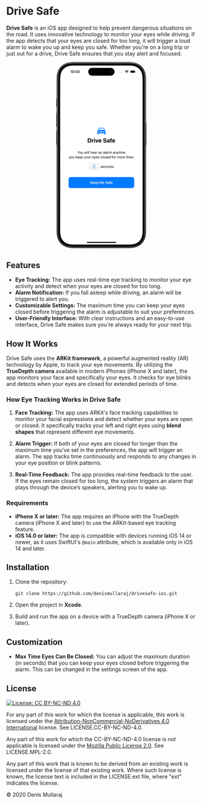 # Drive Safe

**Drive Safe** is an iOS app designed to help prevent dangerous situations on the road. It uses innovative technology to monitor your eyes while driving. If the app detects that your eyes are closed for too long, it will trigger a loud alarm to wake you up and keep you safe. Whether you're on a long trip or just out for a drive, Drive Safe ensures that you stay alert and focused.

<p align="center">
<img src="drivesafe-home.png" width="240" title="Drive Safe">
</p>

## Features

- **Eye Tracking:** The app uses real-time eye tracking to monitor your eye activity and detect when your eyes are closed for too long.
- **Alarm Notification:** If you fall asleep while driving, an alarm will be triggered to alert you.
- **Customizable Settings:** The maximum time you can keep your eyes closed before triggering the alarm is adjustable to suit your preferences.
- **User-Friendly Interface:** With clear instructions and an easy-to-use interface, Drive Safe makes sure you're always ready for your next trip.

## How It Works

Drive Safe uses the **ARKit framework**, a powerful augmented reality (AR) technology by Apple, to track your eye movements. By utilizing the **TrueDepth camera** available in modern iPhones (iPhone X and later), the app monitors your face and specifically your eyes. It checks for eye blinks and detects when your eyes are closed for extended periods of time. 

### How Eye Tracking Works in Drive Safe

1. **Face Tracking:** The app uses ARKit's face tracking capabilities to monitor your facial expressions and detect whether your eyes are open or closed. It specifically tracks your left and right eyes using **blend shapes** that represent different eye movements.

2. **Alarm Trigger:** If both of your eyes are closed for longer than the maximum time you’ve set in the preferences, the app will trigger an alarm. The app tracks time continuously and responds to any changes in your eye position or blink patterns.

3. **Real-Time Feedback:** The app provides real-time feedback to the user. If the eyes remain closed for too long, the system triggers an alarm that plays through the device’s speakers, alerting you to wake up.

### Requirements

- **iPhone X or later:** The app requires an iPhone with the TrueDepth camera (iPhone X and later) to use the ARKit-based eye tracking feature.
- **iOS 14.0 or later:** The app is compatible with devices running iOS 14 or newer, as it uses SwiftUI's `@main` attribute, which is available only in iOS 14 and later.

## Installation

1. Clone the repository:
    ```
    git clone https://github.com/denismullaraj/drivesafe-ios.git
    ```

2. Open the project in **Xcode**.

3. Build and run the app on a device with a TrueDepth camera (iPhone X or later).

## Customization

- **Max Time Eyes Can Be Closed:** You can adjust the maximum duration (in seconds) that you can keep your eyes closed before triggering the alarm. This can be changed in the settings screen of the app.

## License
[![License: CC BY-NC-ND 4.0](https://img.shields.io/badge/License-CC%20BY--NC--ND%204.0-lightgrey.svg)](https://creativecommons.org/licenses/by-nc-nd/4.0/)

For any part of this work for which the license is applicable, this work is licensed under the [Attribution-NonCommercial-NoDerivatives 4.0 International](http://creativecommons.org/licenses/by-nc-nd/4.0/) license. See LICENSE.CC-BY-NC-ND-4.0.

Any part of this work for which the CC-BY-NC-ND-4.0 license is not applicable is licensed under the [Mozilla Public License 2.0](https://www.mozilla.org/en-US/MPL/2.0/). See LICENSE.MPL-2.0.

Any part of this work that is known to be derived from an existing work is licensed under the license of that existing work. Where such license is known, the license text is included in the LICENSE.ext file, where "ext" indicates the license.

&copy; 2020 Denis Mullaraj